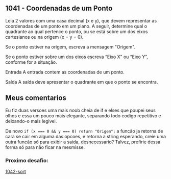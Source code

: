 ## 1041 - Coordenadas de um Ponto

Leia 2 valores com uma casa decimal (x e y), que devem representar as coordenadas de um ponto em um plano. A seguir, determine qual o quadrante ao qual pertence o ponto, ou se está sobre um dos eixos cartesianos ou na origem (x = y = 0).

Se o ponto estiver na origem, escreva a mensagem "Origem".

Se o ponto estiver sobre um dos eixos escreva “Eixo X” ou “Eixo Y”, conforme for a situação.

Entrada
A entrada contem as coordenadas de um ponto.

Saída
A saída deve apresentar o quadrante em que o ponto se encontra.


## Meus comentarios

Eu fiz duas versoes uma mais noob cheia de if e elses que poupei seus olhos e essa um pouco mais elegante, separando todo codigo repetitivo e deixando-o mais legivel. 

De novo `if (x === 0 && y === 0) return "Origem";` a funcão ja retorna de cara se cair em alguma das opcoes, e retorna a string esperando, creie uma outra funcão só para exibir a saida, desnecessario? Talvez, prefirie dessa forma só para não ficar na mesmisse. 

### Proximo desafio:

[1042-sort](https://github.com/fbrunoviana/javascript-beecrowd/tree/main/00-Iniciante/1042-sort)